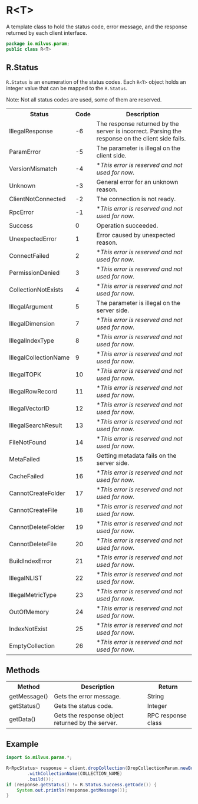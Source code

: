 # R\<T>

A template class to hold the status code, error message, and the response returned by each client interface.

```java
package io.milvus.param;
public class R<T>
```

## R.Status

`R.Status` is an enumeration of the status codes. Each `R<T>` object holds an integer value that can be mapped to the `R.Status`.

Note: Not all status codes are used, some of them are reserved.

<table>
   <tr>
     <th><strong>Status</strong></th>
     <th><strong>Code</strong></th>
     <th><strong>Description</strong></th>
   </tr>
   <tr>
     <td>IllegalResponse</td>
     <td>-6</td>
     <td>The response returned by the server is incorrect. Parsing the response on the client side fails.</td>
   </tr>
   <tr>
     <td>ParamError</td>
     <td>-5</td>
     <td>The parameter is illegal on the client side.</td>
   </tr>
   <tr>
     <td>VersionMismatch</td>
     <td>-4</td>
     <td>*<em>This error is reserved and not used for now.</em></td>
   </tr>
   <tr>
     <td>Unknown</td>
     <td>-3</td>
     <td>General error for an unknown reason.</td>
   </tr>
   <tr>
     <td>ClientNotConnected</td>
     <td>-2</td>
     <td>The connection is not ready.</td>
   </tr>
   <tr>
     <td>RpcError</td>
     <td>-1</td>
     <td>*<em>This error is reserved and not used for now.</em></td>
   </tr>
   <tr>
     <td>Success</td>
     <td>0</td>
     <td>Operation succeeded.</td>
   </tr>
   <tr>
     <td>UnexpectedError</td>
     <td>1</td>
     <td>Error caused by unexpected reason.</td>
   </tr>
   <tr>
     <td>ConnectFailed</td>
     <td>2</td>
     <td>*<em>This error is reserved and not used for now.</em></td>
   </tr>
   <tr>
     <td>PermissionDenied</td>
     <td>3</td>
     <td>*<em>This error is reserved and not used for now.</em></td>
   </tr>
   <tr>
     <td>CollectionNotExists</td>
     <td>4</td>
     <td>*<em>This error is reserved and not used for now.</em></td>
   </tr>
   <tr>
     <td>IllegalArgument</td>
     <td>5</td>
     <td>The parameter is illegal on the server side.</td>
   </tr>
   <tr>
     <td>IllegalDimension</td>
     <td>7</td>
     <td>*<em>This error is reserved and not used for now.</em></td>
   </tr>
   <tr>
     <td>IllegalIndexType</td>
     <td>8</td>
     <td>*<em>This error is reserved and not used for now.</em></td>
   </tr>
   <tr>
     <td>IllegalCollectionName</td>
     <td>9</td>
     <td>*<em>This error is reserved and not used for now.</em></td>
   </tr>
   <tr>
     <td>IllegalTOPK</td>
     <td>10</td>
     <td>*<em>This error is reserved and not used for now.</em></td>
   </tr>
   <tr>
     <td>IllegalRowRecord</td>
     <td>11</td>
     <td>*<em>This error is reserved and not used for now.</em></td>
   </tr>
   <tr>
     <td>IllegalVectorID</td>
     <td>12</td>
     <td>*<em>This error is reserved and not used for now.</em></td>
   </tr>
   <tr>
     <td>IllegalSearchResult</td>
     <td>13</td>
     <td>*<em>This error is reserved and not used for now.</em></td>
   </tr>
   <tr>
     <td>FileNotFound</td>
     <td>14</td>
     <td>*<em>This error is reserved and not used for now.</em></td>
   </tr>
   <tr>
     <td>MetaFailed</td>
     <td>15</td>
     <td>Getting metadata fails on the server side.</td>
   </tr>
   <tr>
     <td>CacheFailed</td>
     <td>16</td>
     <td>*<em>This error is reserved and not used for now.</em></td>
   </tr>
   <tr>
     <td>CannotCreateFolder</td>
     <td>17</td>
     <td>*<em>This error is reserved and not used for now.</em></td>
   </tr>
   <tr>
     <td>CannotCreateFile</td>
     <td>18</td>
     <td>*<em>This error is reserved and not used for now.</em></td>
   </tr>
   <tr>
     <td>CannotDeleteFolder</td>
     <td>19</td>
     <td>*<em>This error is reserved and not used for now.</em></td>
   </tr>
   <tr>
     <td>CannotDeleteFile</td>
     <td>20</td>
     <td>*<em>This error is reserved and not used for now.</em></td>
   </tr>
   <tr>
     <td>BuildIndexError</td>
     <td>21</td>
     <td>*<em>This error is reserved and not used for now.</em></td>
   </tr>
   <tr>
     <td>IllegalNLIST</td>
     <td>22</td>
     <td>*<em>This error is reserved and not used for now.</em></td>
   </tr>
   <tr>
     <td>IllegalMetricType</td>
     <td>23</td>
     <td>*<em>This error is reserved and not used for now.</em></td>
   </tr>
   <tr>
     <td>OutOfMemory</td>
     <td>24</td>
     <td>*<em>This error is reserved and not used for now.</em></td>
   </tr>
   <tr>
     <td>IndexNotExist</td>
     <td>25</td>
     <td>*<em>This error is reserved and not used for now.</em></td>
   </tr>
   <tr>
     <td>EmptyCollection</td>
     <td>26</td>
     <td>*<em>This error is reserved and not used for now.</em></td>
   </tr>
</table>

## Methods

<table>
    <tr>
        <th>Method</th>
        <th>Description</th>
        <th>Return</th>
    </tr>
    <tr>
        <td>getMessage()</td>
        <td>Gets the error message.</td>
        <td>String</td>
    </tr>
    <tr>
        <td>getStatus()</td>
        <td>Gets the status code.</td>
        <td>Integer</td>
    </tr>
    <tr>
        <td>getData()</td>
        <td>Gets the response object returned by the server.</td>
        <td>RPC response class</td>
    </tr>
</table>

## Example

```java
import io.milvus.param.*;

R<RpcStatus> response = client.dropCollection(DropCollectionParam.newBuilder()
        .withCollectionName(COLLECTION_NAME)
        .build());
if (response.getStatus() != R.Status.Success.getCode()) {
    System.out.println(response.getMessage());
}
```
